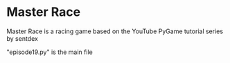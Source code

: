 # Master Race
Master Race is a racing game based on the YouTube PyGame tutorial series by sentdex

"episode19.py" is the main file
